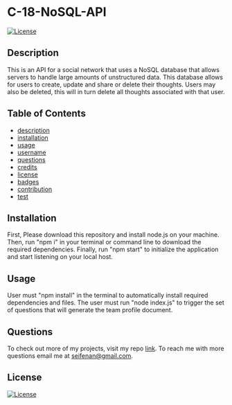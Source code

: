 
  # C-18-NoSQL-API  
  [![License](https://img.shields.io/badge/License-MIT-blue.svg)](https://opensource.org/licenses/mit/)

  ## Description  
  This is an API for a social network that uses a NoSQL database that allows servers to handle large amounts of unstructured data. This database allows for users to create, update and share or delete their thoughts. Users may also be deleted, this will in turn delete all thoughts associated with that user. 

  ## Table of Contents 
  * [description](#description)
  * [installation](#installation)
  * [usage](#usage)
  * [username](#username)
  * [questions](#questions)
  * [credits](#credits)
  * [license](#license)
  * [badges](#badges)
  * [contribution](#contribution)
  * [test](#test)
  
  ## Installation
  First, Please download this repository and install node.js on your machine. Then, run "npm i" in your terminal or command line to download the required dependencies. Finally, run "npm start" to initialize the application and start listening on your local host.

  ## Usage 
  User must "npm install" in the terminal to automatically install required dependencies and files. The user must run "node index.js" to trigger the set of questions that will generate the team profile document.
 
  ## Questions
  To check out more of my projects, visit my repo [link](https://github.com/seifenan).
  To reach me with more questions email me at seifenan@gmail.com. 

  ## License
  [![License](https://img.shields.io/badge/License-MIT-blue.svg)](https://opensource.org/licenses/mit/)
